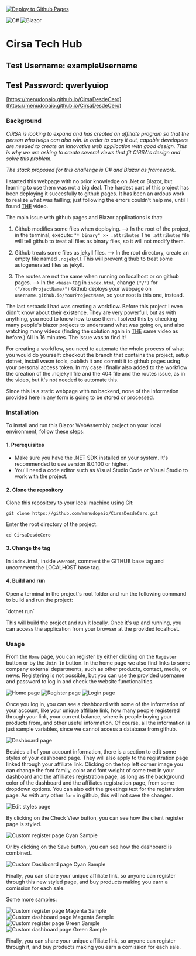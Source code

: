 [![Deploy to Github Pages](https://github.com/menudopaio/CirsaDesdeCero/actions/workflows/main.yml/badge.svg)](https://github.com/menudopaio/CirsaDesdeCero/actions/workflows/main.yml)

![C#](https://img.shields.io/badge/C%23-239120?style=for-the-badge&logo=c-sharp&logoColor=white)
![Blazor](https://img.shields.io/badge/Blazor-512BD4?style=for-the-badge&logo=blazor&logoColor=white)

# Cirsa Tech Hub
## Test Username: exampleUsername
## Test Password: qwertyuiop
[https://menudopaio.github.io/CirsaDesdeCero](https://menudopaio.github.io/CirsaDesdeCero)

### Background
*CIRSA is looking to expand and has created an affiliate program so that the person who helps can also win. In order to carry it out, capable developers are needed to create an innovative web application with good design. This is why we are asking to create several views that fit CIRSA's design and solve this problem.*

*The stack proposed for this challenge is C# and Blazor as framework.*

I started this webpage with no prior knowledge on .Net or Blazor, but learning to use them was not a big deal. The hardest part of this project has been deploying it succesfully to github pages. It has been an ardous work to realize what was failling; just following the errors couldn't help me, until I found [THE](https://www.youtube.com/watch?v=nNxII6jvPvQ) video.

The main issue with github pages and Blazor applications is that:
1. Github modifies some files when deploying.
   --> In the root of the project, in the terminal, execute: ` "* binary" >> .attributes `
   The `.attributes` file will tell github to treat all files as binary files, so it will not modify them.
   
2. Github treats some files as jekyll files.
   --> In the root directory, create an empty file named `.nojekyll`
   This will prevent github to treat some autogenerated files as jekyll.

3. The routes are not the same when running on localhost or on github pages.
   --> In the `<base>` tag in `index.html`, change `("/")` for `("/YourProjectName/")`
   Github deploys your webpage on `username.github.io/YourProjectName`, so your root is this one, instead.

The last setback I had was creating a workflow. Before this project I even didn't know about their existence. They are very powerfull, but as with anything, you need to know how to use them. I solved this by checking many people's blazor projects to understand what was going on, and also watching many videos (finding the solution again in [THE](https://www.youtube.com/watch?v=nNxII6jvPvQ) same video as before.) All in 16 minutes. The issue was to find it!

For creating a workflow, you need to automate the whole process of what you would do yourself: checkout the branch that contains the project, setup dotnet, install wasm tools, publish it and commit it to github pages using your personal access token. In my case I finally also added to the workflow the creation of the .nojekyll file and the 404 file and the routes issue, as in the video, but it's not needed to automate this.


Since this is a static webpage with no backend, none of the information provided here in any form is going to be stored or processed.

### Installation

To install and run this Blazor WebAssembly project on your local environment, follow these steps:

#### 1. Prerequisites

* Make sure you have the .NET SDK installed on your system. It's recommended to use version 8.0.100 or higher.
* You'll need a code editor such as Visual Studio Code or Visual Studio to work with the project.

#### 2. Clone the repository
Clone this repository to your local machine using Git:

`git clone https://github.com/menudopaio/CirsaDesdeCero.git`

Enter the root directory of the project.

`cd CirsaDesdeCero`

#### 3. Change the <base> tag
In `index.html`, inside `wwwroot`, comment the GITHUB base tag and uncomment the LOCALHOST base tag.

#### 4. Build and run
Open a terminal in the project's root folder and run the following command to build and run the project:

`dotnet run´

This will build the project and run it locally. Once it's up and running, you can access the application from your browser at the provided localhost.

### Usage
From the `Home` page, you can register by either clicking on the `Register` button or by the `Join In` button. In the home page we also find links to some company external departments, such as other products, contact, media, or news. Registering is not possible, but you can use the provided username and password  to log in and check the website functionalities.

<img src="readmeImages/home.png" alt="Home page">

<img src="readmeImages/register.png" alt="Register page">

<img src="readmeImages/login.png" alt="Login page">

Once you log in, you can see a dashboard with some of the information of your account, like your unique affiliate link, how many people registered through your link, your current balance, where is people buying your products from, and other useful information. Of course, all the information is just sample variables, since we cannot access a database from github.

<img src="readmeImages/dashboard.png" alt="Dashboard page">

Besides all of your account information, there is a section to edit some styles of your dashboard page. They will also apply to the registration page linked through your affiliate link. Clicking on the top left corner image you can change the font family, color and font weight of some text in your dashboard and the affilliates registration page, as long as the background color of the dashboard and the affiliates registration page, from some dropdown options. You can also edit the greetings text for the registration page. As with any other `form` in github, this will not save the changes.

<img src="readmeImages/editStyles.png" alt="Edit styles page">

By clicking on the Check View button, you can see how the client register page is styled.

<img src="readmeImages/customRegisterCyan.png" alt="Custom register page Cyan Sample">

Or by clicking on the Save button, you can see how the dashboard is combined.

<img src="readmeImages/customDashboardBlue.png" alt="Custom Dashboard page Cyan Sample">

Finally, you can share your unique affiliate link, so anyone can register through this new styled page, and buy products making you earn a comission for each sale.

Some more samples:

<img src="readmeImages/customRegisterMagenta.png" alt="Custom register page Magenta Sample">

<img src="readmeImages/customDashboardMagenta.png" alt="Custom dashboard page Magenta Sample">

<img src="readmeImages/customRegisterGreen.png" alt="Custom register page Green Sample">

<img src="readmeImages/customDashboardGreen.png" alt="Custom dashboard page Green Sample">

Finally, you can share your unique affiliate link, so anyone can register through it, and buy products making you earn a comission for each sale.
